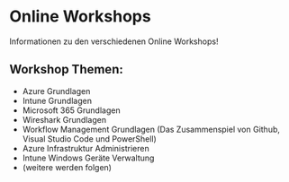 # Online Workshops
Informationen zu den verschiedenen Online Workshops!

## Workshop Themen:
- Azure Grundlagen
- Intune Grundlagen
- Microsoft 365 Grundlagen
- Wireshark Grundlagen
- Workflow Management Grundlagen (Das Zusammenspiel von Github, Visual Studio Code und PowerShell)
- Azure Infrastruktur Administrieren
- Intune Windows Geräte Verwaltung
- (weitere werden folgen)